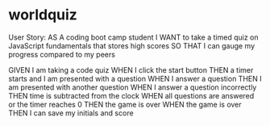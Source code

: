 # worldquiz

User Story:
AS A coding boot camp student
I WANT to take a timed quiz on JavaScript fundamentals that stores high scores
SO THAT I can gauge my progress compared to my peers




GIVEN I am taking a code quiz
WHEN I click the start button
THEN a timer starts and I am presented with a question
WHEN I answer a question
THEN I am presented with another question
WHEN I answer a question incorrectly
THEN time is subtracted from the clock
WHEN all questions are answered or the timer reaches 0
THEN the game is over
WHEN the game is over
THEN I can save my initials and score


